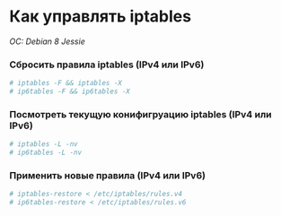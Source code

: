 # Как управлять iptables
*OC: Debian 8 Jessie*

### Сбросить правила iptables (IPv4 или IPv6)
```bash
# iptables -F && iptables -X
# ip6tables -F && ip6tables -X
```
### Посмотреть текущую конифигруацию iptables (IPv4 или IPv6)
```bash
# iptables -L -nv
# ip6tables -L -nv
```
### Применить новые правила (IPv4 или IPv6)
```bash
# iptables-restore < /etc/iptables/rules.v4
# ip6tables-restore < /etc/iptables/rules.v6
```
